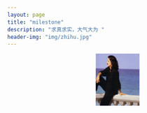 ```yaml
---
layout: page
title: "milestone"
description: "求真求实，大气大为 "
header-img: "img/zhihu.jpg"
---
```



<center>
    <p><img src="/img/Yanni.jpg" align="center" height="120px" width="100px"></p>
</center>
